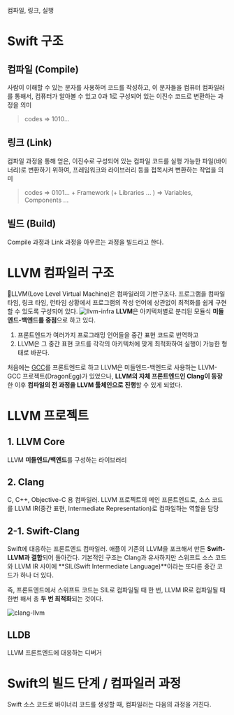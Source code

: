 컴파일, 링크, 실행
# Swift 구조
## 컴파일 (Compile)

사람이 이해할 수 있는 문자를 사용하며 코드를 작성하고, 이 문자들을 컴퓨터 컴파일러를 통해서, 컴퓨터가 알아볼 수 있고 0과 1로 구성되어 있는 이진수 코드로 변환하는 과정을 의미

> codes => 1010...

## 링크 (Link)

컴파일 과정을 통해 얻은, 이진수로 구성되어 있는 컴파일 코드를 실행 가능한 파일(바이너리)로 변환하기 위하여, 프레임워크와 라이브러리 등을 접목시켜 변환하는 작업을 의미

> codes => 0101... + Framework (+ Libraries ... ) => Variables, Components ...

## 빌드 (Build)

Compile 과정과 Link 과정을 아우르는 과정을 빌드라고 한다.

# LLVM 컴파일러 구조

LLVM(Love Level Virtual Machine)은 컴파일러의 기반구조다. 프로그램을 컴파일 타임, 링크 타임, 런타임 상황에서 프로그램의 작성 언어에 상관없이 최적화를 쉽게 구현할 수 있도록 구성되어 있다.
![llvm-infra](https://user-images.githubusercontent.com/20410193/110127199-b10a1c00-7e08-11eb-99ee-30f85ce63246.png)
**LLVM**은 아키텍처별로 분리된 모듈식 **미들엔드-백엔드를 중점**으로 하고 있다.

1. 프론트엔드가 여러가지 프로그래밍 언어들을 중간 표현 코드로 번역하고
2. LLVM은 그 중간 표현 코드를 각각의 아키텍처에 맞게 최적화하여 실행이 가능한 형태로 바꾼다.

처음에는 [GCC](https://namu.wiki/w/GCC)를 프론트엔드로 하고 LLVM은 미들엔드-백엔드로 사용하는 LLVM-GCC 프로젝트(DragonEgg)가 있었으나, **LLVM의 자체 프론트엔드인 Clang이 등장**한 이후 **컴파일의 전 과정을 LLVM 툴체인으로 진행**할 수 있게 되었다.

# LLVM 프로젝트

## 1. LLVM Core

LLVM **미들엔드/백엔드**를 구성하는 라이브러리

## 2. Clang

C, C++, Objective-C 용 컴파일러. LLVM 프로젝트의 메인 프론트엔드로, 소스 코드를 LLVM IR(중간 표현, Intermediate Representation)로 컴파일하는 역할을 담당

## 2-1. Swift-Clang

Swift에 대응하는 프론트엔드 컴파일러. 애플이 기존의 LLVM을 포크해서 만든 **Swift-LLVM과 결합**되어 돌아간다. 기본적인 구조는 Clang과 유사하지만 스위프트 소스 코드와 LLVM IR 사이에 **SIL(Swift Intermediate Language)**이라는 또다른 중간 코드가 하나 더 있다.

즉, 프론트엔드에서 스위프트 코드는 SIL로 컴파일될 때 한 번, LLVM IR로 컴파일될 때 한번 해서 총 **두 번 최적화**되는 것이다.

![clang-llvm](https://camo.githubusercontent.com/a5f174499b3b151a17e61dfaffa75f2b71e71ec4858baf6c4c8726cd41007b0b/68747470733a2f2f626c6f672e6b616b616f63646e2e6e65742f646e2f5a62556d4b2f6274714f366638596c5a6f2f6b574d757a664b494a65584b4c6e774e4f6f6b346b312f696d672e6a7067)
## LLDB

LLVM 프론트엔드에 대응하는 디버거

# Swift의 빌드 단계 / 컴파일러 과정

Swift 소스 코드로 바이너리 코드를 생성할 때, 컴파일러는 다음의 과정을 거친다.



